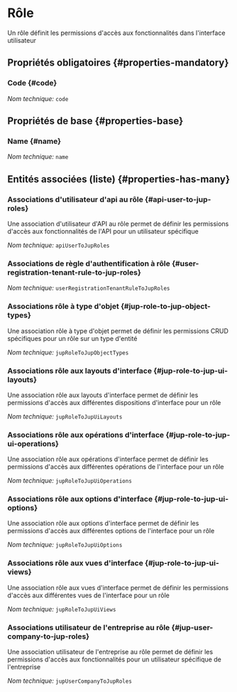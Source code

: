 # Rôle
<!--- THIS FILE IS GENERATED PLEASE DO NOT EDIT IT DIRECTLY --->

Un rôle définit les permissions d'accès aux fonctionnalités dans l'interface utilisateur

<OH code="jupRole"/>




## Propriétés obligatoires {#properties-mandatory}
    
### Code {#code}



*Nom technique:* ```code```
<PH code="jupRole:code"/>

    


## Propriétés de base {#properties-base}
    
### Name {#name}



*Nom technique:* ```name```
<PH code="jupRole:name"/>

    



## Entités associées (liste) {#properties-has-many}

### Associations d'utilisateur d'api au rôle {#api-user-to-jup-roles}

Une association d'utilisateur d'API au rôle permet de définir les permissions d'accès aux fonctionnalités de l'API pour un utilisateur spécifique

*Nom technique:* ```apiUserToJupRoles```
<PH code="jupRole:apiUserToJupRoles"/>

### Associations de règle d'authentification à rôle {#user-registration-tenant-rule-to-jup-roles}



*Nom technique:* ```userRegistrationTenantRuleToJupRoles```
<PH code="jupRole:userRegistrationTenantRuleToJupRoles"/>

### Associations rôle à type d'objet {#jup-role-to-jup-object-types}

Une association rôle à type d'objet permet de définir les permissions CRUD spécifiques pour un rôle sur un type d'entité

*Nom technique:* ```jupRoleToJupObjectTypes```
<PH code="jupRole:jupRoleToJupObjectTypes"/>

### Associations rôle aux layouts d'interface {#jup-role-to-jup-ui-layouts}

Une association rôle aux layouts d'interface permet de définir les permissions d'accès aux différentes dispositions d'interface pour un rôle

*Nom technique:* ```jupRoleToJupUiLayouts```
<PH code="jupRole:jupRoleToJupUiLayouts"/>

### Associations rôle aux opérations d'interface {#jup-role-to-jup-ui-operations}

Une association rôle aux opérations d'interface permet de définir les permissions d'accès aux différentes opérations de l'interface pour un rôle

*Nom technique:* ```jupRoleToJupUiOperations```
<PH code="jupRole:jupRoleToJupUiOperations"/>

### Associations rôle aux options d'interface {#jup-role-to-jup-ui-options}

Une association rôle aux options d'interface permet de définir les permissions d'accès aux différentes options de l'interface pour un rôle

*Nom technique:* ```jupRoleToJupUiOptions```
<PH code="jupRole:jupRoleToJupUiOptions"/>

### Associations rôle aux vues d'interface {#jup-role-to-jup-ui-views}

Une association rôle aux vues d'interface permet de définir les permissions d'accès aux différentes vues de l'interface pour un rôle

*Nom technique:* ```jupRoleToJupUiViews```
<PH code="jupRole:jupRoleToJupUiViews"/>

### Associations utilisateur de l'entreprise au rôle {#jup-user-company-to-jup-roles}

Une association utilisateur de l'entreprise au rôle permet de définir les permissions d'accès aux fonctionnalités pour un utilisateur spécifique de l'entreprise

*Nom technique:* ```jupUserCompanyToJupRoles```
<PH code="jupRole:jupUserCompanyToJupRoles"/>




